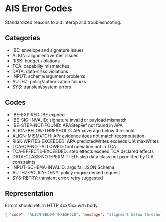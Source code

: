 # AIS Error Codes

Standardized reasons to aid interop and troubleshooting.

## Categories
- IBE: envelope and signature issues
- ALIGN: alignment/verifier issues
- RISK: budget violations
- TCA: capability mismatches
- DATA: data-class violations
- INPUT: schema/argument problems
- AUTHZ: policy/authorization failures
- SYS: transient/system errors

## Codes
- IBE-EXPIRED: IBE expired
- IBE-SIG-INVALID: signature invalid or payload mismatch
- IBE-STEP-NOT-FOUND: APAStepRef not found in APA
- ALIGN-BELOW-THRESHOLD: APr coverage below threshold
- ALIGN-MISMATCH: APr evidence does not match recomputation
- RISK-WRITES-EXCEEDED: APA predictedWrites exceeds UIA maxWrites
- TCA-OP-NOT-ALLOWED: tool operation not in TCA
- TCA-EFFECTS-EXCEEDED: step effects exceed TCA declared effects
- DATA-CLASS-NOT-PERMITTED: step data class not permitted by UIA constraints
- INPUT-SCHEMA-INVALID: args fail JSON Schema
- AUTHZ-POLICY-DENY: policy engine denied request
- SYS-RETRY: transient error; retry suggested

## Representation
Errors should return HTTP 4xx/5xx with body:
```json
{ "code": "ALIGN-BELOW-THRESHOLD", "message": "alignment below threshold", "details": {}}
```
